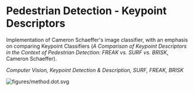 # Pedestrian Detection - Keypoint Descriptors

Implementation of Cameron Schaeffer's image classifier, with an emphasis on comparing Keypoint Classifiers (*A Comparison of Keypoint Descriptors in the Context of Pedestrian Detection: FREAK vs. SURF vs. BRISK*, Cameron Schaeffer).

*Computer Vision, Keypoint Detection & Description, SURF, FREAK, BRISK*

![figures/method.dot.svg]()

